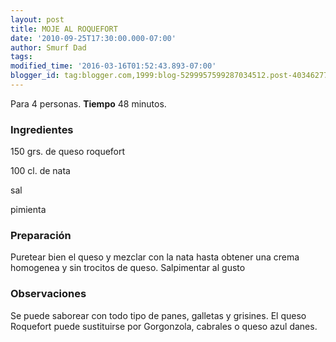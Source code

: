 ```yaml
---
layout: post
title: MOJE AL ROQUEFORT
date: '2010-09-25T17:30:00.000-07:00'
author: Smurf Dad
tags: 
modified_time: '2016-03-16T01:52:43.893-07:00'
blogger_id: tag:blogger.com,1999:blog-5299957599287034512.post-4034627729496047460
---
```


Para 4 personas.
<b>Tiempo</b> 48 minutos.

<h3>Ingredientes</h3>

150 grs. de queso roquefort

100 cl. de nata

sal

pimienta

<h3>Preparación</h3>

Puretear bien el queso y mezclar con la nata hasta obtener una crema homogenea y sin trocitos de queso. Salpimentar al gusto

<h3>Observaciones</h3>

Se puede saborear con todo tipo de panes, galletas y grisines. El queso Roquefort puede sustituirse por Gorgonzola, cabrales o queso azul danes.

